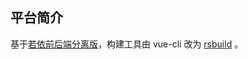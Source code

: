 ## 平台简介

基于[若依前后端分离版](https://github.com/yangzongzhuan/RuoYi-Vue)，构建工具由 vue-cli 改为 [rsbuild](https://rsbuild.dev/zh/index) 。
